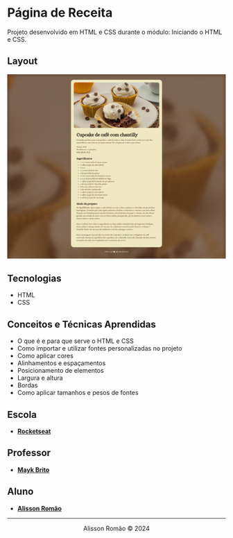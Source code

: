 # Página de Receita
Projeto desenvolvido em HTML e CSS durante o módulo: Iniciando o HTML e CSS.

## Layout
![hero](./screenshot/pagina-de-receita-desktop.png)

## Tecnologias
- HTML
- CSS

## Conceitos e Técnicas Aprendidas
- O que é e para que serve o HTML e CSS
- Como importar e utilizar fontes personalizadas no projeto
- Como aplicar cores 
- Alinhamentos e espaçamentos
- Posicionamento de elementos
- Largura e altura
- Bordas
- Como aplicar tamanhos e pesos de fontes 

 ## Escola
- [**Rocketseat**](https://github.com/rocketseat)

## Professor
- [**Mayk Brito**](https://github.com/maykbrito)

## Aluno
- [**Alisson Romão**](https://github.com/alissonromaosantos)

---

<div align="center">
  Alisson Romão &copy; 2024
</div>
